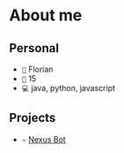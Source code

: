 # About me  

## Personal
- `👤` Florian
- `🦙` 15
- `💻` java, python, javascript

## Projects
- `♾️` [Nexus Bot](https://github.com/DiesesFloo/Nexus-Bot)
